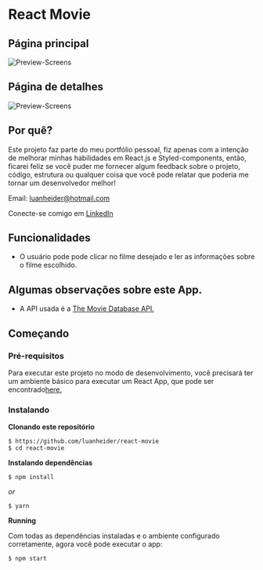 # React Movie
## Página principal
![Preview-Screens](/react_movie/src/assets/img/desktop.png)
## Página de detalhes
![Preview-Screens](/react_movie/src/assets/img/desktop_2.png)

## Por quê?
Este projeto faz parte do meu portfólio pessoal, fiz apenas com a intenção de melhorar minhas habilidades em React.js e Styled-components, então, ficarei feliz se você puder me fornecer algum feedback sobre o projeto, código, estrutura ou qualquer coisa que você pode relatar que poderia me tornar um desenvolvedor melhor!

Email: luanheider@hotmail.com

Conecte-se comigo em [LinkedIn](https://www.linkedin.com/in/luanheidercheidt/)

## Funcionalidades
- O usuário pode pode clicar no filme desejado e ler as informações sobre o filme escolhido.
## Algumas observações sobre este App.
- A API usada é a [The Movie Database API.](https://developers.themoviedb.org/3/getting-started/introduction)

## Começando
### Pré-requisitos
Para executar este projeto no modo de desenvolvimento, você precisará ter um ambiente básico para executar um React App, que pode ser encontrado[here.](https://reactjs.org/docs/getting-started.html)
### Instalando
**Clonando este repositório**
```
$ https://github.com/luanheider/react-movie
$ cd react-movie
```
**Instalando dependências**
```
$ npm install
```
_or_
```
$ yarn
```
**Running**


Com todas as dependências instaladas e o ambiente configurado corretamente, agora você pode executar o app:

```
$ npm start
```